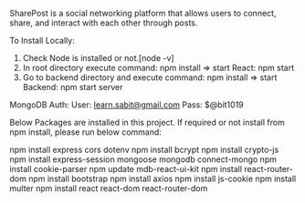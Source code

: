 SharePost is a social networking platform that allows users to connect, share, and interact with each other through
posts.




To Install Locally:
1. Check Node is installed or not.[node -v]
2. In root directory execute command: npm install
   => start React: npm start
3. Go to backend directory and execute command: npm install
    => start Backend: npm start server

MongoDB Auth:
User: learn.sabit@gmail.com
Pass: $@bit1019


Below Packages are installed in this project.
If required or not install from npm install, please run below command:

npm install express cors dotenv
npm install bcrypt
npm install crypto-js
npm install express-session mongoose mongodb connect-mongo
npm install cookie-parser
npm update mdb-react-ui-kit
npm install react-router-dom
npm install bootstrap
npm install axios
npm install js-cookie
npm install multer
npm install react react-dom react-router-dom

